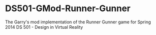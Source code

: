 DS501-GMod-Runner-Gunner
========================

The Garry's mod implementation of the Runner Gunner game for Spring 2014 DS 501 - Design in Virtual Reality
